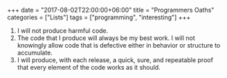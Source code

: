 +++
date = "2017-08-02T22:00:00+06:00"
title = "Programmers Oaths"
categories = ["Lists"]
tags = ["programming", "interesting"]
+++

1. I will not produce harmful code.
2. The code that I produce will always be my best work. I will not knowingly allow code that is defective either in behavior or structure to accumulate.
3. I will produce, with each release, a quick, sure, and repeatable proof that every element of the code works as it should.
